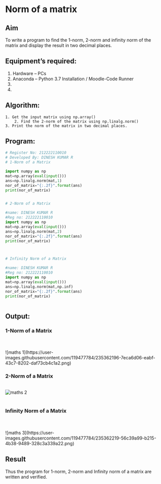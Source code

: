 # Norm of a matrix

## Aim

To write a program to find the 1-norm, 2-norm and infinity norm of the matrix and display the result in two decimal places.

## Equipment’s required:

1.	Hardware – PCs
2.	Anaconda – Python 3.7 Installation / Moodle-Code Runner
3.	
4.	
## Algorithm:


	1. Get the input matrix using np.array()   
        2. Find the 2-norm of the matrix using np.linalg.norm()
	3. Print the norm of the matrix in two decimal places.
	
## Program:

```Python
# Register No: 212222110010
# Developed By: DINESH KUMAR R
# 1-Norm of a Matrix

import numpy as np
mat=np.array(eval(input()))
ans=np.linalg.norm(mat,1)
nor_of_matrix="{:.2f}".format(ans)
print(nor_of_matrix)


# 2-Norm of a Matrix

#name: DINESH KUMAR R
#Reg no: 212222110010
import numpy as np
mat=np.array(eval(input()))
ans=np.linalg.norm(mat,2)
nor_of_matrix="{:.2f}".format(ans)
print(nor_of_matrix)



# Infinity Norm of a Matrix

#name: DINESH KUMAR R
#Reg no: 212222110010
import numpy as np
mat=np.array(eval(input()))
ans=np.linalg.norm(mat,np.inf)
nor_of_matrix="{:.2f}".format(ans)
print(nor_of_matrix)



```
## Output:

### 1-Norm of a Matrix

<br>
<br>![maths 1](https://user-images.githubusercontent.com/119477784/235362196-7eca6d06-eabf-43c7-8202-daf73cb4c1a2.png)
<br>

### 2-Norm of a Matrix

<br>![maths 2](https://user-images.githubusercontent.com/119477784/235362210-c3dbd31f-15bb-469e-8047-6e804f3602f4.png)
<br>
<br>

### Infinity Norm of a Matrix

<br>
<br>![maths 3](https://user-images.githubusercontent.com/119477784/235362219-56c39a99-b215-4b38-9489-328c3a339a22.png)
<br>

## Result

Thus the program for 1-norm, 2-norm and Infinity norm of a matrix are written and verified.
